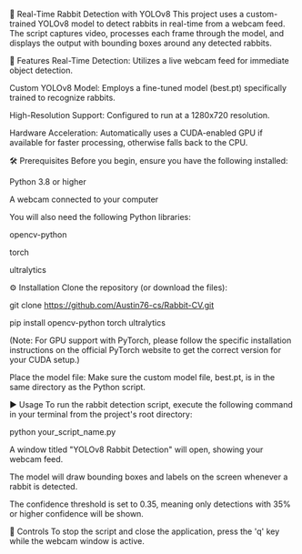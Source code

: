 🐇 Real-Time Rabbit Detection with YOLOv8
This project uses a custom-trained YOLOv8 model to detect rabbits in real-time from a webcam feed. The script captures video, processes each frame through the model, and displays the output with bounding boxes around any detected rabbits.

🌟 Features
Real-Time Detection: Utilizes a live webcam feed for immediate object detection.

Custom YOLOv8 Model: Employs a fine-tuned model (best.pt) specifically trained to recognize rabbits.

High-Resolution Support: Configured to run at a 1280x720 resolution.

Hardware Acceleration: Automatically uses a CUDA-enabled GPU if available for faster processing, otherwise falls back to the CPU.

🛠️ Prerequisites
Before you begin, ensure you have the following installed:

Python 3.8 or higher

A webcam connected to your computer

You will also need the following Python libraries:

opencv-python

torch

ultralytics

⚙️ Installation
Clone the repository (or download the files):

git clone https://github.com/Austin76-cs/Rabbit-CV.git

pip install opencv-python torch ultralytics

(Note: For GPU support with PyTorch, please follow the specific installation instructions on the official PyTorch website to get the correct version for your CUDA setup.)

Place the model file:
Make sure the custom model file, best.pt, is in the same directory as the Python script.

▶️ Usage
To run the rabbit detection script, execute the following command in your terminal from the project's root directory:

python your_script_name.py

A window titled "YOLOv8 Rabbit Detection" will open, showing your webcam feed.

The model will draw bounding boxes and labels on the screen whenever a rabbit is detected.

The confidence threshold is set to 0.35, meaning only detections with 35% or higher confidence will be shown.

🛑 Controls
To stop the script and close the application, press the 'q' key while the webcam window is active.
